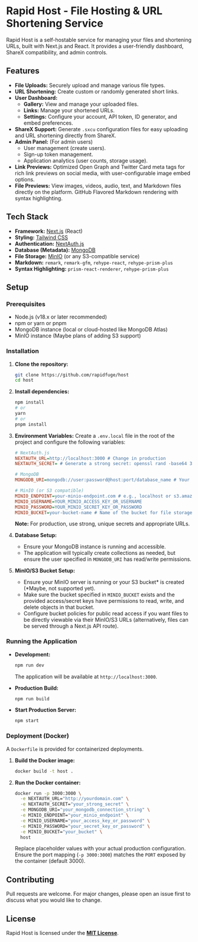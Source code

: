 # Rapid Host - File Hosting & URL Shortening Service

Rapid Host is a self-hostable service for managing your files and shortening URLs, built with Next.js and React. It provides a user-friendly dashboard, ShareX compatibility, and admin controls.

## Features

*   **File Uploads:** Securely upload and manage various file types.
*   **URL Shortening:** Create custom or randomly generated short links.
*   **User Dashboard:**
    *   **Gallery:** View and manage your uploaded files.
    *   **Links:** Manage your shortened URLs.
    *   **Settings:** Configure your account, API token, ID generator, and embed preferences.
*   **ShareX Support:** Generate `.sxcu` configuration files for easy uploading and URL shortening directly from ShareX.
*   **Admin Panel:** (For admin users)
    *   User management (create users).
    *   Sign-up token management.
    *   Application analytics (user counts, storage usage).
*   **Link Previews:** Optimized Open Graph and Twitter Card meta tags for rich link previews on social media, with user-configurable image embed options.
*   **File Previews:** View images, videos, audio, text, and Markdown files directly on the platform. GitHub Flavored Markdown rendering with syntax highlighting.

## Tech Stack

*   **Framework:** [Next.js](https://nextjs.org/) (React)
*   **Styling:** [Tailwind CSS](https://tailwindcss.com/)
*   **Authentication:** [NextAuth.js](https://next-auth.js.org/)
*   **Database (Metadata):** [MongoDB](https://www.mongodb.com/)
*   **File Storage:** [MinIO](https://min.io/) (or any S3-compatible service)
*   **Markdown:** `remark`, `remark-gfm`, `rehype-react`, `rehype-prism-plus`
*   **Syntax Highlighting:** `prism-react-renderer`, `rehype-prism-plus`

## Setup

### Prerequisites

*   Node.js (v18.x or later recommended)
*   npm or yarn or pnpm
*   MongoDB instance (local or cloud-hosted like MongoDB Atlas)
*   MinIO instance (Maybe plans of adding S3 support)

### Installation

1.  **Clone the repository:**
    ```bash
    git clone https://github.com/rapidfuge/host
    cd host
    ```

2.  **Install dependencies:**
    ```bash
    npm install
    # or
    yarn
    # or
    pnpm install
    ```

3.  **Environment Variables:**
    Create a `.env.local` file in the root of the project and configure the following variables:

    ```ini
    # NextAuth.js
    NEXTAUTH_URL=http://localhost:3000 # Change in production
    NEXTAUTH_SECRET= # Generate a strong secret: openssl rand -base64 32

    # MongoDB
    MONGODB_URI=mongodb://user:password@host:port/database_name # Your MongoDB connection string

    # MinIO (or S3 compatible)
    MINIO_ENDPOINT=your-minio-endpoint.com # e.g., localhost or s3.amazonaws.com or localhost:9010
    MINIO_USERNAME=YOUR_MINIO_ACCESS_KEY_OR_USERNAME
    MINIO_PASSWORD=YOUR_MINIO_SECRET_KEY_OR_PASSWORD
    MINIO_BUCKET=your-bucket-name # Name of the bucket for file storage
    ```
    **Note:** For production, use strong, unique secrets and appropriate URLs.

4.  **Database Setup:**
    *   Ensure your MongoDB instance is running and accessible.
    *   The application will typically create collections as needed, but ensure the user specified in `MONGODB_URI` has read/write permissions.

5.  **MinIO/S3 Bucket Setup:**
    *   Ensure your MinIO server is running or your S3 bucket\* is created (\*Maybe, not supported yet).
    *   Make sure the bucket specified in `MINIO_BUCKET` exists and the provided access/secret keys have permissions to read, write, and delete objects in that bucket.
    *   Configure bucket policies for public read access if you want files to be directly viewable via their MinIO/S3 URLs (alternatively, files can be served through a Next.js API route).

### Running the Application

*   **Development:**
    ```bash
    npm run dev
    ```
    The application will be available at `http://localhost:3000`.

*   **Production Build:**
    ```bash
    npm run build
    ```

*   **Start Production Server:**
    ```bash
    npm start
    ```

### Deployment (Docker)

A `Dockerfile` is provided for containerized deployments.

1.  **Build the Docker image:**
    ```bash
    docker build -t host .
    ```
2.  **Run the Docker container:**
    ```bash
    docker run -p 3000:3000 \
      -e NEXTAUTH_URL="http://yourdomain.com" \
      -e NEXTAUTH_SECRET="your_strong_secret" \
      -e MONGODB_URI="your_mongodb_connection_string" \
      -e MINIO_ENDPOINT="your_minio_endpoint" \
      -e MINIO_USERNAME="your_access_key_or_password" \
      -e MINIO_PASSWORD="your_secret_key_or_password" \
      -e MINIO_BUCKET="your_bucket" \
      host
    ```
    Replace placeholder values with your actual production configuration. Ensure the port mapping (`-p 3000:3000`) matches the `PORT` exposed by the container (default 3000).

## Contributing

Pull requests are welcome. For major changes, please open an issue first to discuss what you would like to change.

## License

Rapid Host is licensed under the [**MIT License**](https://opensource.org/license/MIT).